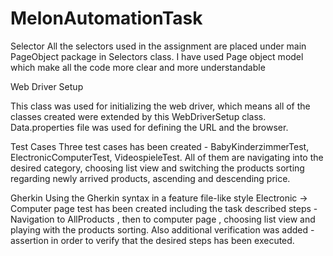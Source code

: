 # MelonAutomationTask

Selector
All the selectors used in the assignment are placed under main PageObject package in Selectors class. I have used Page object model which make all the code more clear and more understandable

Web Driver Setup 

This class was used for initializing the web driver, which means all of the classes created were extended by this WebDriverSetup class. Data.properties file was used for defining the URL and the browser. 

Test Cases
Three test cases has been created - BabyKinderzimmerTest, ElectronicComputerTest, VideospieleTest. All of them are navigating into the desired category, choosing list view and switching the products sorting regarding newly arrived products, ascending and   descending price. 

Gherkin
Using the Gherkin syntax in a feature file-like style Electronic -> Computer page test has been created including the task described steps - Navigation to AllProducts , then to computer page , choosing list view and playing with the products sorting. Also additional verification was added - assertion in order to verify that the desired steps has been executed.
